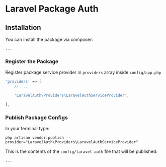 # Laravel Package Auth

## Installation

You can install the package via composer:

    ...

### Register the Package

Register package service provider in `providers` array inside `config/app.php`
```php
'providers' => [
    // ...

    'LaravelAuth\Providers\LaravelAuthServiceProvider',

],
```

### Publish Package Configs

In your terminal type:

    php artisan vendor:publish --provider="LaravelAuth\Providers\LaravelAuthServiceProvider"

This is the contents of the `config/laravel-auth` file that will be published:

    ...
